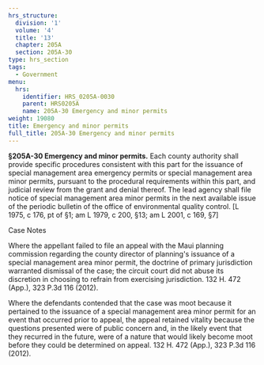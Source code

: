 ```yaml
---
hrs_structure:
  division: '1'
  volume: '4'
  title: '13'
  chapter: 205A
  section: 205A-30
type: hrs_section
tags:
  - Government
menu:
  hrs:
    identifier: HRS_0205A-0030
    parent: HRS0205A
    name: 205A-30 Emergency and minor permits
weight: 19080
title: Emergency and minor permits
full_title: 205A-30 Emergency and minor permits
---
```

**§205A-30 Emergency and minor permits.** Each county authority shall provide specific procedures consistent with this part for the issuance of special management area emergency permits or special management area minor permits, pursuant to the procedural requirements within this part, and judicial review from the grant and denial thereof. The lead agency shall file notice of special management area minor permits in the next available issue of the periodic bulletin of the office of environmental quality control. [L 1975, c 176, pt of §1; am L 1979, c 200, §13; am L 2001, c 169, §7]

Case Notes

Where the appellant failed to file an appeal with the Maui planning commission regarding the county director of planning's issuance of a special management area minor permit, the doctrine of primary jurisdiction warranted dismissal of the case; the circuit court did not abuse its discretion in choosing to refrain from exercising jurisdiction. 132 H. 472 (App.), 323 P.3d 116 (2012).

Where the defendants contended that the case was moot because it pertained to the issuance of a special management area minor permit for an event that occurred prior to appeal, the appeal retained vitality because the questions presented were of public concern and, in the likely event that they recurred in the future, were of a nature that would likely become moot before they could be determined on appeal. 132 H. 472 (App.), 323 P.3d 116 (2012).